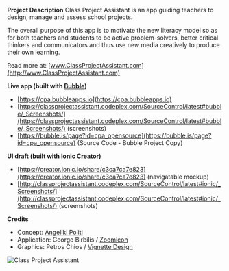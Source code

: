 **Project Description**
Class Project Assistant is an app guiding teachers to design, manage and assess school projects.

The overall purpose of this app is to motivate the new literacy model so as for both teachers and students to be active problem-solvers, better critical thinkers and communicators and thus use new media creatively to produce their own learning.

Read more at: [www.ClassProjectAssistant.com](http://www.ClassProjectAssistant.com)

**Live app (built with [Bubble](http://bubble.is))**
* [https://cpa.bubbleapps.io](https://cpa.bubbleapps.io)
* [https://classprojectassistant.codeplex.com/SourceControl/latest#bubble/_Screenshots/](https://classprojectassistant.codeplex.com/SourceControl/latest#bubble/_Screenshots/) (screenshots)
* [https://bubble.is/page?id=cpa_opensource](https://bubble.is/page?id=cpa_opensource) (Source Code - Bubble Project Copy)

**UI draft (built with [Ionic Creator](http://creator.ionic.io))**
* [https://creator.ionic.io/share/c3ca7ca7e823](https://creator.ionic.io/share/c3ca7ca7e823) (navigatable mockup)
* [http://classprojectassistant.codeplex.com/SourceControl/latest#ionic/_Screenshots/](http://classprojectassistant.codeplex.com/SourceControl/latest#ionic/_Screenshots/) (screenshots)

**Credits**
* Concept: [Angeliki Politi](mailto:info@classprojectassistant.com)
* Application: George Birbilis / [Zoomicon](Zoomicon.com)
* Graphics: Petros Chios / [Vignette Design](http://vignette-design.com/)

![Class Project Assistant](Home_http://download-codeplex.sec.s-msft.com/Download/SourceControlFileDownload.ashx?ProjectName=classprojectassistant&changeSetId=7922a64956fa9eba6e1fdee94a62a2c657b96d78&itemId=bubble%2fimg%2fsplashscreen.png|http://bubble.is/site/cpa)










